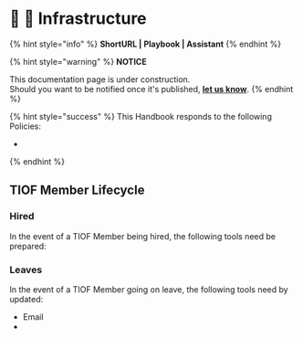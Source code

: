 # 📓 🚧 Infrastructure

{% hint style="info" %}
**ShortURL | Playbook | Assistant**
{% endhint %}



{% hint style="warning" %}
**NOTICE**

This documentation page is under construction.\
Should you want to be notified once it's published, [**let us know**](https://tiof.click/TIOFTarianUpdatesService).
{% endhint %}



{% hint style="success" %}
This Handbook responds to the following Policies:

*
{% endhint %}





## TIOF Member Lifecycle



### Hired

In the event of a TIOF Member being hired, the following tools need be prepared:



### Leaves

In the event of a TIOF Member going on leave, the following tools need by updated:

* Email
*



